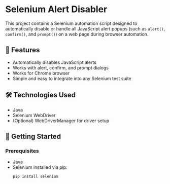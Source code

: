 # Selenium Alert Disabler

This project contains a Selenium automation script designed to automatically disable or handle all JavaScript alert popups (such as `alert()`, `confirm()`, and `prompt()`) on a web page during browser automation.

## 📌 Features

- Automatically disables JavaScript alerts
- Works with alert, confirm, and prompt dialogs
- Works for Chrome browser
- Simple and easy to integrate into any Selenium test suite

## 🛠️ Technologies Used

- Java
- Selenium WebDriver
- (Optional) WebDriverManager for driver setup

## 🚀 Getting Started

### Prerequisites

- Java
- Selenium installed via pip:
  ```bash
  pip install selenium
